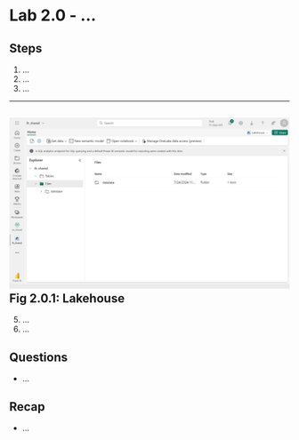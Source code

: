 # Lab 2.0 - ... 

## Steps

1. ...
2. ...
4. ...
------
![Lakehouse](images/lakehouse.png)
**Fig 2.0.1: Lakehouse**
------

5. ...
6. ...

## Questions
- ...

## Recap
- ...